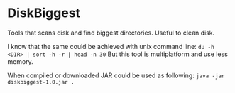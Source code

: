 DiskBiggest
===========

Tools that scans disk and find biggest directories.
Useful to clean disk.

I know that the same could be achieved with unix command line: `du -h <DIR> | sort -h -r | head -n 30`
But this tool is multiplatform and use less memory.

When compiled or downloaded JAR could be used as following:
`java -jar diskbiggest-1.0.jar .`